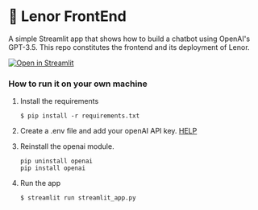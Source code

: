 # 💬 Lenor FrontEnd

A simple Streamlit app that shows how to build a chatbot using OpenAI's GPT-3.5.
This repo constitutes the frontend and its deployment of Lenor.

[![Open in Streamlit](https://static.streamlit.io/badges/streamlit_badge_black_white.svg)](https://chatbot-template.streamlit.app/)

### How to run it on your own machine

1. Install the requirements

   ```
   $ pip install -r requirements.txt
   ```

2. Create a .env file and add your openAI API key.
[HELP](https://help.openai.com/en/articles/4936850-where-do-i-find-my-openai-api-key)

3. Reinstall the openai module.

   ```
   pip uninstall openai
   pip install openai
   ```
   
4. Run the app

   ```
   $ streamlit run streamlit_app.py
   ```
